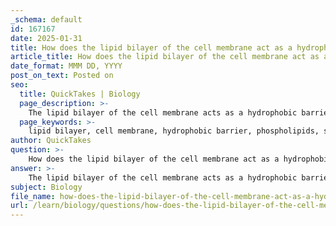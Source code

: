 ```yaml
---
_schema: default
id: 167167
date: 2025-01-31
title: How does the lipid bilayer of the cell membrane act as a hydrophobic barrier?
article_title: How does the lipid bilayer of the cell membrane act as a hydrophobic barrier?
date_format: MMM DD, YYYY
post_on_text: Posted on
seo:
  title: QuickTakes | Biology
  page_description: >-
    The lipid bilayer of the cell membrane acts as a hydrophobic barrier due to the arrangement of phospholipids, which allows selective permeability and regulation of transport between the cell and its environment.
  page_keywords: >-
    lipid bilayer, cell membrane, hydrophobic barrier, phospholipids, selective permeability, hydrophilic, hydrophobic, transport mechanisms, channel proteins, integrity, cellular function, homeostasis
author: QuickTakes
question: >-
    How does the lipid bilayer of the cell membrane act as a hydrophobic barrier?
answer: >-
    The lipid bilayer of the cell membrane acts as a hydrophobic barrier primarily due to its unique structural composition, which consists of phospholipids. Each phospholipid molecule has a hydrophilic (water-attracting) head and two hydrophobic (water-repelling) tails. This amphipathic nature allows phospholipids to spontaneously arrange themselves into a bilayer when in an aqueous environment.\n\n### Mechanism of the Hydrophobic Barrier\n\n1. **Formation of the Bilayer**: In the lipid bilayer, the hydrophilic heads face outward towards the aqueous environment, while the hydrophobic tails face inward, away from water. This arrangement creates a hydrophobic core that effectively repels hydrophilic substances, such as ions and polar molecules, preventing them from freely passing through the membrane.\n\n2. **Selective Permeability**: The hydrophobic barrier is crucial for maintaining the selective permeability of the cell membrane. It allows the cell to regulate the internal environment by controlling which substances can enter or exit. Hydrophilic substances, including ions and polar molecules, cannot diffuse through the hydrophobic core of the bilayer, thus requiring specialized transport mechanisms (e.g., channel proteins, carrier proteins) to facilitate their movement.\n\n3. **Hydrophobic Interactions**: The hydrophobic interactions between the fatty acid tails of the phospholipids further stabilize the bilayer structure. These interactions minimize the exposure of the hydrophobic tails to water, leading to a stable membrane that can maintain its integrity under various conditions.\n\n### Importance of the Hydrophobic Barrier\n\n- **Cell Integrity**: The hydrophobic barrier is essential for maintaining the integrity of the cell, as it prevents the uncontrolled influx and efflux of substances that could disrupt cellular functions.\n- **Regulation of Transport**: By restricting the movement of hydrophilic substances, the hydrophobic barrier allows the cell to regulate the concentrations of ions and molecules, which is vital for processes such as signaling, metabolism, and homeostasis.\n\nIn summary, the lipid bilayer's hydrophobic barrier is a fundamental feature of cell membranes that plays a critical role in maintaining cellular integrity and regulating the transport of substances, ensuring that the cell can function effectively in its environment.
subject: Biology
file_name: how-does-the-lipid-bilayer-of-the-cell-membrane-act-as-a-hydrophobic-barrier.md
url: /learn/biology/questions/how-does-the-lipid-bilayer-of-the-cell-membrane-act-as-a-hydrophobic-barrier
---
```


&nbsp;